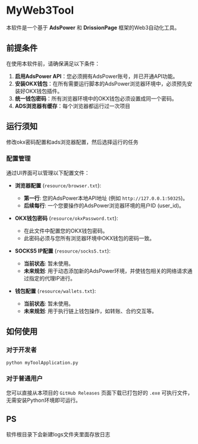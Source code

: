 # MyWeb3Tool

本软件是一个基于 **AdsPower** 和 **DrissionPage** 框架的Web3自动化工具。

## 前提条件

在使用本软件前，请确保满足以下条件：

1.  **启用AdsPower API**：您必须拥有AdsPower账号，并已开通API功能。
2.  **安装OKX钱包**：在所有需要运行脚本的AdsPower浏览器环境中，必须预先安装好OKX钱包插件。
3.  **统一钱包密码**：所有浏览器环境中的OKX钱包必须设置成同一个密码。
4.  **ADS浏览器有缓存**：每个浏览器都运行过一次项目

## 运行须知

修改okx密码配置和ads浏览器配置，然后选择运行的任务

### 配置管理

通过UI界面可以管理以下配置文件：

*   **浏览器配置** (`resource/browser.txt`):
    *   **第一行**: 您的AdsPower本地API地址 (例如 `http://127.0.0.1:50325`)。
    *   **后续每行**: 一个您要操作的AdsPower浏览器环境的用户ID (user_id)。

*   **OKX钱包密码** (`resource/okxPassword.txt`):
    *   在此文件中配置您的OKX钱包密码。
    *   此密码必须与您所有浏览器环境中OKX钱包的密码一致。
    
*   **SOCKS5 IP配置** (`resource/socks5.txt`):
    *   **当前状态**: 暂未使用。
    *   **未来规划**: 用于动态添加新的AdsPower环境，并使钱包相关的网络请求通过指定的代理IP进行。

*   **钱包配置** (`resource/wallets.txt`):
    *   **当前状态**: 暂未使用。
    *   **未来规划**: 用于执行链上钱包操作，如转账、合约交互等。

## 如何使用

### 对于开发者

    
    python myToolApplication.py
    

### 对于普通用户

您可以直接从本项目的 `GitHub Releases` 页面下载已打包好的 `.exe` 可执行文件，无需安装Python环境即可运行。

## PS
软件根目录下会新建logs文件夹里面存放日志
